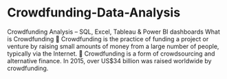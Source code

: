 # Crowdfunding-Data-Analysis
Crowdfunding Analysis – SQL, Excel, Tableau &amp; Power BI dashboards
What is Crowdfunding
 Crowdfunding is the practice of funding a project 
or venture by raising small amounts of money from 
a large number of people, typically via the Internet. 
 Crowdfunding is a form of crowdsourcing and 
alternative finance. In 2015, over US$34 billion was 
raised worldwide by crowdfunding.
